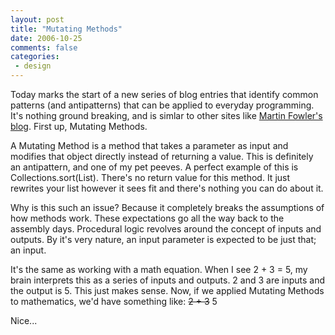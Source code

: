 ```yaml
---
layout: post
title: "Mutating Methods"
date: 2006-10-25
comments: false
categories:
 - design
---
```


Today marks the start of a new series of blog entries that identify common patterns (and antipatterns) that can be applied to everyday programming. It's nothing ground breaking, and is simlar to other sites like [Martin Fowler's blog](http://www.martinfowler.com/bliki/). First up, Mutating Methods.



A Mutating Method is a method that takes a parameter as input and modifies that object directly instead of returning a value. This is definitely an antipattern, and one of my pet peeves. A perfect example of this is Collections.sort(List). There's no return value for this method. It just rewrites your list however it sees fit and there's nothing you can do about it.



Why is this such an issue? Because it completely breaks the assumptions of how methods work. These expectations go all the way back to the assembly days. Procedural logic revolves around the concept of inputs and outputs. By it's very nature, an input parameter is expected to be just that; an input.



It's the same as working with a math equation. When I see 2 + 3 = 5, my brain interprets this as a series of inputs and outputs. 2 and 3 are inputs and the output is 5. This just makes sense. Now, if we applied Mutating Methods to mathematics, we'd have something like: ~~2 + 3~~ 5



Nice...
